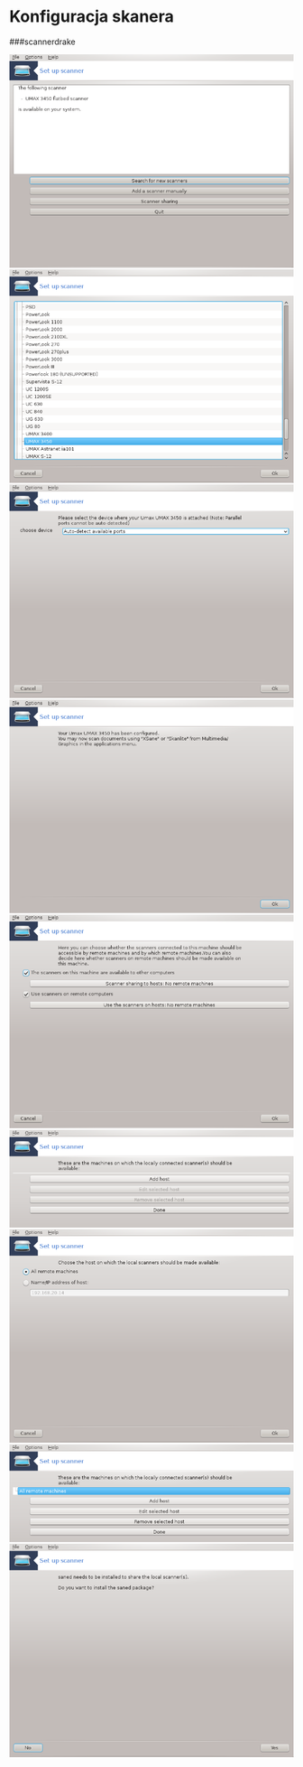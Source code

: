 # Konfiguracja skanera

###scannerdrake

![](../img/scannerdrake.png)
![](../img/scannerdrake2.png)
![](../img/scannerdrake3.png)
![](../img/scannerdrake4.png)
![](../img/scannerdrake5.png)
![](../img/scannerdrake6.png)
![](../img/scannerdrake7.png)
![](../img/scannerdrake8.png)
![](../img/scannerdrake9.png)
